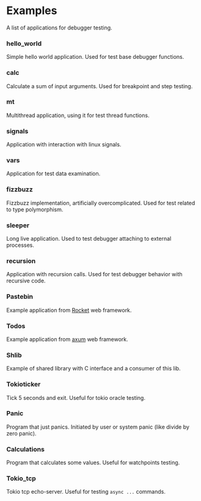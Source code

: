 # Examples

A list of applications for debugger testing.

### hello_world

Simple hello world application. Used for test base debugger functions.

### calc

Calculate a sum of input arguments. Used for breakpoint and step testing.

### mt

Multithread application, using it for test thread functions.

### signals

Application with interaction with linux signals.

### vars

Application for test data examination.

### fizzbuzz

Fizzbuzz implementation, artificially overcomplicated.
Used for test related to type polymorphism.

### sleeper

Long live application.
Used to test debugger attaching to external processes.

### recursion

Application with recursion calls.
Used for test debugger behavior with recursive code.

### Pastebin

Example application from [Rocket](https://github.com/SergioBenitez/Rocket) web
framework.

### Todos

Example application from [axum](https://github.com/tokio-rs/axum) web framework.

### Shlib

Example of shared library with C interface and a consumer of this lib.

### Tokioticker

Tick 5 seconds and exit. Useful for tokio oracle testing.

### Panic

Program that just panics.
Initiated by user or system panic (like divide by zero panic).

### Calculations

Program that calculates some values. Useful for watchpoints testing.

### Tokio_tcp

Tokio tcp echo-server. Useful for testing `async ...` commands.